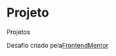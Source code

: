 # Projeto
 Projetos

 Desafio criado pela<a href="https://www.frontendmentor.io/home" target="_blank">FrontendMentor</a>
